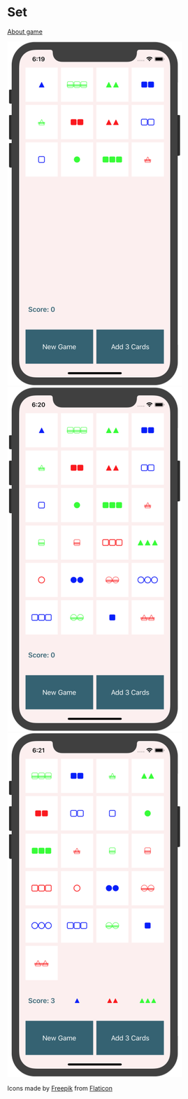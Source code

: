 # Set
[About game](https://en.wikipedia.org/wiki/Set_(card_game))

![Alt text](screenshots/1.png)
![Alt text](screenshots/2.png)
![Alt text](screenshots/3.png)

Icons made by [Freepik](https://www.freepik.com/) from [Flaticon](https://www.flaticon.com/)
